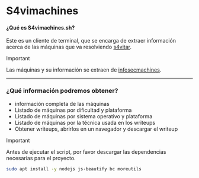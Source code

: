 # S4vimachines

#### ¿Qué es S4vimachines.sh?
Este es un cliente de terminal, que se encarga de extraer información acerca de las máquinas que va resolviendo [s4vitar](https://www.youtube.com/s4vitar).
> [!IMPORTANT]
> Las máquinas y su información se extraen de [infosecmachines](https://infosecmachines.io/).

---

### ¿Qué información podremos obtener?
- información completa de las máquinas
- Listado de máquinas por dificultad y plataforma
- Listado de máquinas por sistema operativo y plataforma
- Listado de máquinas por la técnica usada en los writeups 
- Obtener writeups, abrirlos en un navegador y descargar el writeup

> [!IMPORTANT]
> Antes de ejecutar el script, por favor descargar las dependencias necesarias para el proyecto.

```bash
sudo apt install -y nodejs js-beautify bc moreutils

```
